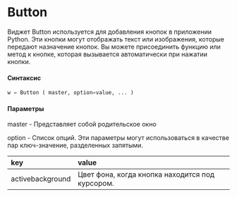 # Button

Виджет Button используется для добавления кнопок в приложении Python. Эти кнопки могут отображать текст или изображения, которые передают назначение кнопок. Вы можете присоединить функцию или метод к кнопке, которая вызывается автоматически при нажатии кнопки.

#### Синтаксис

```py
w = Button ( master, option=value, ... )
```

#### Параметры

master - Представляет собой родительское окно

option - Список опций. Эти параметры могут использоваться в качестве пар ключ-значение, разделенных запятыми.

| key | value |
| :--- | :--- |
| activebackground | Цвет фона, когда кнопка находится под курсором. |



